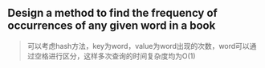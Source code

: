 ## Design a method to find the frequency of occurrences of any given word in a book

> 可以考虑hash方法，key为word，value为word出现的次数，word可以通过空格进行区分，这样多次查询的时间复杂度均为O(1)
